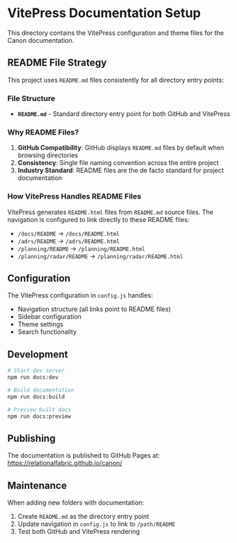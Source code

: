 # VitePress Documentation Setup

This directory contains the VitePress configuration and theme files for the Canon documentation.

## README File Strategy

This project uses `README.md` files consistently for all directory entry points:

### File Structure
- **`README.md`** - Standard directory entry point for both GitHub and VitePress

### Why README Files?

1. **GitHub Compatibility**: GitHub displays `README.md` files by default when browsing directories
2. **Consistency**: Single file naming convention across the entire project
3. **Industry Standard**: README files are the de facto standard for project documentation

### How VitePress Handles README Files

VitePress generates `README.html` files from `README.md` source files. The navigation is configured to link directly to these README files:

- `/docs/README` → `/docs/README.html`
- `/adrs/README` → `/adrs/README.html`
- `/planning/README` → `/planning/README.html`
- `/planning/radar/README` → `/planning/radar/README.html`

## Configuration

The VitePress configuration in `config.js` handles:
- Navigation structure (all links point to README files)
- Sidebar configuration
- Theme settings
- Search functionality

## Development

```bash
# Start dev server
npm run docs:dev

# Build documentation
npm run docs:build

# Preview built docs
npm run docs:preview
```

## Publishing

The documentation is published to GitHub Pages at:
https://relationalfabric.github.io/canon/

## Maintenance

When adding new folders with documentation:
1. Create `README.md` as the directory entry point
2. Update navigation in `config.js` to link to `/path/README`
3. Test both GitHub and VitePress rendering